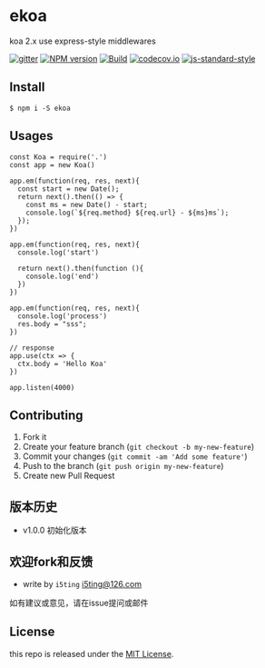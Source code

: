 # ekoa

koa 2.x use express-style middlewares 

[![gitter](https://badges.gitter.im/Join%20Chat.svg)](https://gitter.im/i5ting/hm?utm_source=badge&utm_medium=badge&utm_campaign=pr-badge&utm_content=badge)
[![NPM version](https://img.shields.io/npm/v/hm.svg?style=flat-square)](https://www.npmjs.com/package/hm)
[![Build](https://travis-ci.org/i5ting/hm.svg?branch=master)](https://travis-ci.org/i5ting/hm)
[![codecov.io](https://codecov.io/github/i5ting/hm/coverage.svg?branch=master)](https://codecov.io/github/i5ting/hm?branch=master)
[![js-standard-style](https://img.shields.io/badge/code%20style-standard-brightgreen.svg)](http://standardjs.com/)

## Install

```
$ npm i -S ekoa
```

## Usages

```
const Koa = require('.')
const app = new Koa()

app.em(function(req, res, next){
  const start = new Date();
  return next().then(() => {
    const ms = new Date() - start;
    console.log(`${req.method} ${req.url} - ${ms}ms`);
  });
})

app.em(function(req, res, next){
  console.log('start')
  
  return next().then(function (){
    console.log('end')
  })
})

app.em(function(req, res, next){
  console.log('process')
  res.body = "sss";
})

// response
app.use(ctx => {
  ctx.body = 'Hello Koa'
})

app.listen(4000)
```

## Contributing

1. Fork it
2. Create your feature branch (`git checkout -b my-new-feature`)
3. Commit your changes (`git commit -am 'Add some feature'`)
4. Push to the branch (`git push origin my-new-feature`)
5. Create new Pull Request

## 版本历史

- v1.0.0 初始化版本

## 欢迎fork和反馈

- write by `i5ting` i5ting@126.com

如有建议或意见，请在issue提问或邮件

## License

this repo is released under the [MIT
License](http://www.opensource.org/licenses/MIT).
